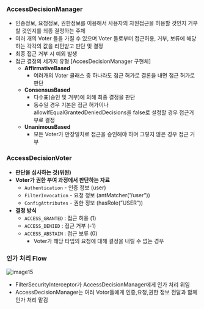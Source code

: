 ### AccessDecisionManager

- 인증정보, 요청정보, 권한정보를 이용해서 사용자의 자원접근을 허용할 것인지 거부할 것인지를 최종 결정하는 주체
- 여러 개의 Voter 들을 가질 수 있으며 Voter 들로부터 접근허용, 거부, 보류에 해당하는 각각의 값을 리턴받고 판단 및 결정
- 최종 접근 거부 시 예외 발생
- 접근 결정의 세가지 유형 [AccesDecisionManager 구현체]
    - **AffirmativeBased**
        - 여러개의 Voter 클래스 중 하나라도 접근 허가로 결론을 내면 접근 허가로 판단
    - **ConsensusBased**
        - 다수표(승인 및 거부)에 의해 최종 결정을 판단
        - 동수일 경우 기본은 접근 허가이나 allowlfEqualGrantedDeniedDecisions을 false로 설정할 경우 접근거부로 결정
    - **UnanimousBased**
        - 모든 Voter가 만장일치로 접근을 승인해야 하며 그렇지 않은 경우 접근 거부

### AccessDecisionVoter

- **판단을 심사하는 것(위원)**
- **Voter가 권한 부여 과정에서 판단하는 자료**
    - `Authentication` - 인증 정보 (user)
    - `FilterInvocation` - 요청 정보 (antMatcher(”/user”))
    - `ConfigAttributes` -  권한 정보 (hasRole(”USER”))
- **결정 방식**
    - `ACCESS_GRANTED` : 접근 허용 (1)
    - `ACCESS_DENIED` : 접근 거부 (-1)
    - `ACCESS_ABSTAIN` : 접근 보류 (0)
        - Voter가 해당 타입의 요청에 대해 결정을 내릴 수 없는 경우

### 인가 처리 Flow

![image15](https://github.com/user-attachments/assets/6463f8b7-3ec9-4cba-a581-40fc3c17e391)

- FilterSecurityInterceptor가 AccessDecisionManager에게 인가 처리 위임
- AccessDecisionManager는 여러 Votor들에게 인증,요청,권한 정보 전달과 함께 인가 처리 맡김
